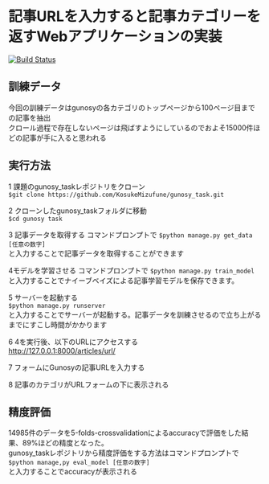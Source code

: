 # 記事URLを入力すると記事カテゴリーを返すWebアプリケーションの実装
[![Build Status](https://travis-ci.org/KosukeMizufune/gunosy_task.svg?branch=pep8-modify)](https://travis-ci.org/KosukeMizufune/gunosy_task)

## 訓練データ
今回の訓練データはgunosyの各カテゴリのトップページから100ページ目までの記事を抽出  
クロール過程で存在しないページは飛ばすようにしているのでおよそ15000件ほどの記事が手に入ると思われる  

## 実行方法  
1 課題のgunosy_taskレポジトリをクローン  
`$git clone https://github.com/KosukeMizufune/gunosy_task.git`

2 クローンしたgunosy_taskフォルダに移動  
`$cd gunosy task`

3 記事データを取得する 
 コマンドプロンプトで
`$python manage.py get_data [任意の数字]`    
と入力することで記事データを取得することができます 

4モデルを学習させる
コマンドプロンプトで
`$python manage.py train_model`
と入力することでナイーブベイズによる記事学習モデルを保存できます。

5 サーバーを起動する  
`$python manage.py runserver`  
と入力することでサーバーが起動する。記事データを訓練させるので立ち上がるまでにすこし時間がかかります  

6 4を実行後、以下のURLにアクセスする  
http://127.0.0.1:8000/articles/url/  

7 フォームにGunosyの記事URLを入力する

8 記事のカテゴリがURLフォームの下に表示される

## 精度評価  
14985件のデータを5-folds-crossvalidationによるaccuracyで評価をした結果、89%ほどの精度となった。  
gunosy_taskレポジトリから精度評価をする方法はコマンドプロンプトで
`$python manage,py eval_model [任意の数字]`  
と入力することでaccuracyが表示される
